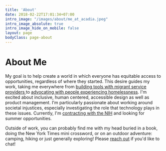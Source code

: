 ```yaml
---
title: 'About'
date: 2018-02-22T17:01:34+07:00
intro_image: "/images/about/me_at_acadia.jpeg"
intro_image_absolute: true
intro_image_hide_on_mobile: false
layout: page
bodyClass: page-about
---
```


# About Me 

My goal is to help create a world in which everyone has equitable access to opportunities, regardless of where they started. This desire guides my work, taking me everywhere from [<span> building tools with migrant service providers </span>](/work/Migrant%20Service%20Map/) to [<span>advocating with people experiencing homelessness</span>](/work/Research%20and%20Advocacy%20around%20Homelessness/). I'm excited about inclusive, human centered, accessible design as well as product management. I'm particularly passionate about working around societal injustices, especially investigating the role that technology plays in these issues. Currently, I'm [<span>contracting with the NIH</span>](/work/NCATS) and looking for summer opportunities.

Outside of work, you can probably find me with my head buried in a book, doing the New York Times mini crossword, or on an outdoor adventure: camping, hiking or just generally exploring! Please [<span>reach out</span>](/contact/) if you'd like to chat! 

